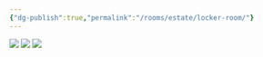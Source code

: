 ```yaml
---
{"dg-publish":true,"permalink":"/rooms/estate/locker-room/"}
---
```


![](https://i.imgur.com/xfsAfGk.png)
![](https://i.imgur.com/N5HTvJw.png)
![](https://i.imgur.com/UGeBsy5.png)
